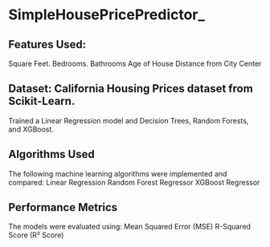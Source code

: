 # SimpleHousePricePredictor_
## Features Used:
Square Feet.
Bedrooms.
Bathrooms
Age of House
Distance from City Center
## Dataset: California Housing Prices dataset from Scikit-Learn.
Trained a Linear Regression model and Decision Trees, Random Forests, and XGBoost.
## Algorithms Used
The following machine learning algorithms were implemented and compared:
Linear Regression
Random Forest Regressor
XGBoost Regressor
## Performance Metrics
The models were evaluated using:
Mean Squared Error (MSE)
R-Squared Score (R² Score)
